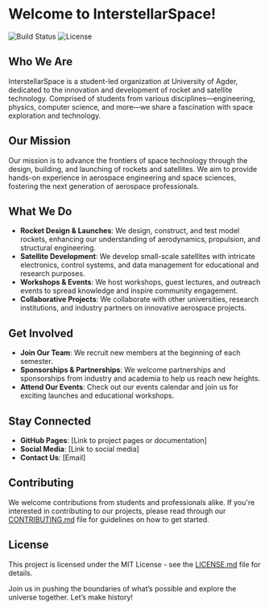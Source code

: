 # Welcome to InterstellarSpace!

![Build Status](https://img.shields.io/badge/build-passing-brightgreen)
![License](https://img.shields.io/badge/license-MIT-blue)

## Who We Are
InterstellarSpace is a student-led organization at University of Agder, dedicated to the innovation and development of rocket and satellite technology. Comprised of students from various disciplines—engineering, physics, computer science, and more—we share a fascination with space exploration and technology.

## Our Mission
Our mission is to advance the frontiers of space technology through the design, building, and launching of rockets and satellites. We aim to provide hands-on experience in aerospace engineering and space sciences, fostering the next generation of aerospace professionals.

## What We Do
- **Rocket Design & Launches**: We design, construct, and test model rockets, enhancing our understanding of aerodynamics, propulsion, and structural engineering.
- **Satellite Development**: We develop small-scale satellites with intricate electronics, control systems, and data management for educational and research purposes.
- **Workshops & Events**: We host workshops, guest lectures, and outreach events to spread knowledge and inspire community engagement.
- **Collaborative Projects**: We collaborate with other universities, research institutions, and industry partners on innovative aerospace projects.

## Get Involved
- **Join Our Team**: We recruit new members at the beginning of each semester.
- **Sponsorships & Partnerships**: We welcome partnerships and sponsorships from industry and academia to help us reach new heights.
- **Attend Our Events**: Check out our events calendar and join us for exciting launches and educational workshops.

## Stay Connected
- **GitHub Pages**: [Link to project pages or documentation]
- **Social Media**: [Link to social media]
- **Contact Us**: [Email]

## Contributing
We welcome contributions from students and professionals alike. If you're interested in contributing to our projects, please read through our [CONTRIBUTING.md](CONTRIBUTING.md) file for guidelines on how to get started.

## License
This project is licensed under the MIT License - see the [LICENSE.md](LICENSE.md) file for details.

Join us in pushing the boundaries of what’s possible and explore the universe together. Let’s make history!

